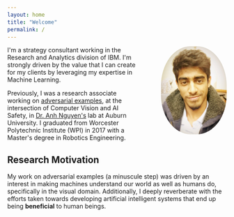 ```yaml
---
layout: home
title: "Welcome"
permalink: /
---
```

<img style="float:right; width:30%; height:50%; margin-left:10%; border-radius:45%"
src="/assets/images/author_img.JPG">

I'm a strategy consultant working in the Research and Analytics division of IBM. I'm strongly driven by the value that I can create for my clients by leveraging my expertise in Machine Learning.

Previously, I was a research associate working on [adversarial examples](https://blog.openai.com/adversarial-example-research/), at the intersection of Computer Vision and AI Safety, in [Dr. Anh Nguyen's](http://anhnguyen.me/research/) lab at Auburn University. I graduated from Worcester Polytechnic Institute (WPI) in 2017 with a Master's degree in Robotics Engineering.

## Research Motivation
My work on adversarial examples (a minuscule step) was driven by an interest in making machines understand our world as well as humans do, specifically in the visual domain. Additionally, I deeply reverberate with the efforts taken towards developing artificial intelligent systems that end up being __beneficial__ to human beings.
